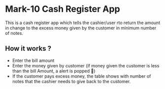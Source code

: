 # Mark-10 Cash Register App

This is a cash register app which tells the cashier/user rto return the amount in change to the excess money given by the customer in minimum number of notes.

## How it works ?

- Enter the bill amount
- Enter the money given by customer (if money given the customer is less than the bill Amount, a alert is popped 🤑)
- If the customer pays excess money, the table shows with number of notes that the cashier needs to give back to the customer.
